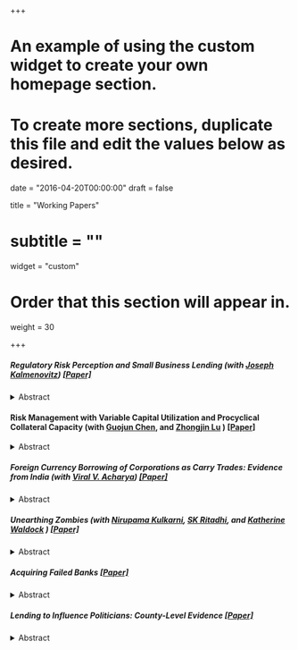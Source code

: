 +++
# An example of using the custom widget to create your own homepage section.
# To create more sections, duplicate this file and edit the values below as desired.

date = "2016-04-20T00:00:00"
draft = false

title = "Working Papers"
# subtitle = ""
widget = "custom"

# Order that this section will appear in.
weight = 30

+++

##### Regulatory Risk Perception and Small Business Lending (with [Joseph Kalmenovitz](https://sites.google.com/view/jkalmenovitz/home)) <a href="https://papers.ssrn.com/sol3/papers.cfm?abstract_id=3904357" target="_blank">[Paper]</a>  

<details>
  <summary>Abstract</summary>
  <blockquote> We study how Small Business Administration (SBA) employees respond to salient defaults. Using novel data to identify employees transferring across SBA offices, we find that defaults on SBA loans in their previous workplace reduce SBA loans in their current workplace. The effect is independent of local risk conditions and the informational content of the non-local defaults, consistent with a mechanical updating of risk perceptions among local SBA employees and inconsistent with rational learning. The local SBA loan market becomes geographically clustered and concentrated among fewer borrowers and lenders, especially those who have prior relationships with the SBA, suggesting higher barriers for participation.  </blockquote>
</details>

#### Risk Management with Variable Capital Utilization and Procyclical Collateral Capacity (with [Guojun Chen](https://bizfaculty.nus.edu.sg/faculty-details/?profId=693), and [Zhongjin Lu](https://sites.google.com/view/genelu/home) ) <a href="https://papers.ssrn.com/sol3/papers.cfm?abstract_id=3719158" target="_blank">[Paper]</a>  

<details>
  <summary>Abstract</summary>
  <blockquote> We build a risk management model that incorporates variable capital utilization and procyclical collateral capacity. The former means that capital utilization determines production, which affects capital depreciation and risk exposure, linking capital utilization to firms' risk management decisions. The latter means that the ability to borrow and hedge increases with expected profitability. Using a new dataset on hedging and capital utilization of oil and gas producers, we employ novel identification strategies and find that hedging is positively correlated with corporate liquidity and expected profitability, whereas utilization is negatively correlated with liquidity. These results support the key predictions of our theory.  </blockquote>
</details>

##### Foreign Currency Borrowing of Corporations as Carry Trades: Evidence from India (with [Viral V. Acharya](http://pages.stern.nyu.edu/~sternfin/vacharya/)) <a href="/pdf/ECBCarryTrade_Paper.pdf" target="_blank">[Paper]</a>  

<details>
  <summary>Abstract</summary>
  <blockquote> We establish that macroprudential policies limiting capital flows can curb risks arising from corporate foreign currency borrowing in emerging markets. Using detailed firm-level data from India, we show that propensity to issue foreign currency debt for the \emph{same} firm is higher when the difference in short-term interest rates between India and the US is higher, i.e., when the dollar `carry trade' is more profitable; this behavior is driven by the period after the global financial crisis. The positive relationship between issuance and the `carry trade' breaks down once regulators institute more stringent interest-rate caps on foreign currency borrowing. Riskier borrowers such as importers and those with higher interest costs cut issuance most. Firm equity exposure to foreign exchange risk rose after issuance in favorable funding conditions and emerged as a source of external sector vulnerability during the `taper tantrum’ of 2013. Macroprudential policy action limiting capital flows is able to nullify this effect, such as during the market stress due to the COVID-19 pandemic.  </blockquote>
</details>


##### Unearthing Zombies (with [Nirupama Kulkarni](https://www.nirupamakulkarni.com/), [SK Ritadhi](https://sites.google.com/view/skritadhi), and [Katherine Waldock](https://katewaldock.com/) ) <a href="https://papers.ssrn.com/sol3/papers.cfm?abstract_id=3495660" target="_blank">[Paper]</a>  

<details>
  <summary>Abstract</summary>
  <blockquote> Since ineffective debt resolution perpetuates zombie lending, bankruptcy reform has emerged as a solution. We show, however, that lender-based frictions can limit reform impact. Exploiting a unique empirical setting and novel supervisory data from India, we document that a new bankruptcy law had muted effects on lenders recognizing zombie borrowers as non-performing. A subsequent unexpected regulation, targeting perverse lender incentives to continue concealing zombies, increased zombie recognition particularly for undercapitalized and government-owned banks, highlighting the role of bank capital and political frictions in sustaining zombie lending. Resolving zombie loans allowed lenders to reallocate credit to healthier borrowers who increased investment. </blockquote>
</details>


##### Acquiring Failed Banks <a href="https://papers.ssrn.com/sol3/papers.cfm?abstract_id=3234435" target="_blank">[Paper]</a>  

<details>
  <summary>Abstract</summary>
  <blockquote> I study the relative importance of lending and deposit-taking for bank value in failed bank acquisitions. Comparing outcomes for winning banks to runner-up bidders in failed bank auctions, I find winners experience a 2.3\% abnormal return and this increase is mainly due to deposits, not loans.  After acquisition, the winning bank cuts lending to the failed bank's borrowers and closes branches but it retains almost all acquired deposits. These deposits are not channeled into lending elsewhere. Rather, the acquirer lowers deposit rates, reflecting increased market power. Declines in lending due to the acquisition have negative local economic effects.  </blockquote>
</details>


##### Lending to Influence Politicians: County-Level Evidence <a href="/pdf/PoliticalLending_Paper.pdf" target="_blank">[Paper]</a>  
<details>
  <summary>Abstract</summary>
  <blockquote> Using changes in the composition of the US House Financial Services Committee as a shock to a region's political importance, I provide evidence that financial institutions alter lending patterns depending on whether a county is represented by a member of the committee. The effects are asymmetric -- on gaining a member, counties see no immediate change but on losing a member, there is a decline in home mortgage loans originated. This asymmetry is consistent with models that emphasize reputation building in the market for political favors. Effects are greater where the politician receives less direct contributions suggesting that these indirect contributions might be substitutes for direct giving.  In the presence of limits on campaign contributions, these results emphasize alternate channels that firms may employ to influence politicians. </blockquote>
</details>



